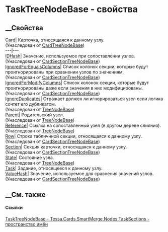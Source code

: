 # TaskTreeNodeBase - свойства
##  __Свойства
[Card](P_Tessa_Cards_SmartMerge_Nodes_CardTreeNodeBase_Card.htm)|  Карточка,
относящаяся к данному узлу.  
(Унаследован от
[CardTreeNodeBase](T_Tessa_Cards_SmartMerge_Nodes_CardTreeNodeBase.htm))  
---|---  
[IDHash](P_Tessa_Cards_SmartMerge_Nodes_CardSectionTreeNodeBase_IDHash.htm)|
Значение, используемое при сопоставлении узлов.  
(Унаследован от
[CardSectionTreeNodeBase](T_Tessa_Cards_SmartMerge_Nodes_CardSectionTreeNodeBase.htm))  
[IgnoredForEqualsColumns](P_Tessa_Cards_SmartMerge_Nodes_CardSectionTreeNodeBase_IgnoredForEqualsColumns.htm)|
Список колонок секции, которые будут проигнорированы при сравнении узлов по
значениям.  
(Унаследован от
[CardSectionTreeNodeBase](T_Tessa_Cards_SmartMerge_Nodes_CardSectionTreeNodeBase.htm))  
[IgnoredForModifyColumns](P_Tessa_Cards_SmartMerge_Nodes_CardSectionTreeNodeBase_IgnoredForModifyColumns.htm)|
Список колонок секции, которые будут проигнорированы даже если значения в них
модифицированы.  
(Унаследован от
[CardSectionTreeNodeBase](T_Tessa_Cards_SmartMerge_Nodes_CardSectionTreeNodeBase.htm))  
[IgnoreDuplicates](P_Tessa_SmartMerge_TreeNodeBase_1_IgnoreDuplicates.htm)|
Отражает должен ли игнорироваться узел если логика сочтет его дубликатом.  
(Унаследован от [TreeNodeBase<T>](T_Tessa_SmartMerge_TreeNodeBase_1.htm))  
[Parent](P_Tessa_SmartMerge_TreeNodeBase_1_Parent.htm)|  Родительский узел.  
(Унаследован от [TreeNodeBase<T>](T_Tessa_SmartMerge_TreeNodeBase_1.htm))  
[Reference](P_Tessa_SmartMerge_TreeNodeBase_1_Reference.htm)|  Ссылка на
сопоставленный узел (в другом дереве слияния).  
(Унаследован от [TreeNodeBase<T>](T_Tessa_SmartMerge_TreeNodeBase_1.htm))  
[Row](P_Tessa_Cards_SmartMerge_Nodes_CardSectionTreeNodeBase_Row.htm)|  Строка
табличнной секции, относящаяся к данному узлу.  
(Унаследован от
[CardSectionTreeNodeBase](T_Tessa_Cards_SmartMerge_Nodes_CardSectionTreeNodeBase.htm))  
[Section](P_Tessa_Cards_SmartMerge_Nodes_CardSectionTreeNodeBase_Section.htm)|
Секция карточки, относящаяся к данному узлу.  
(Унаследован от
[CardSectionTreeNodeBase](T_Tessa_Cards_SmartMerge_Nodes_CardSectionTreeNodeBase.htm))  
[State](P_Tessa_SmartMerge_TreeNodeBase_1_State.htm)|  Состояние узла.  
(Унаследован от [TreeNodeBase<T>](T_Tessa_SmartMerge_TreeNodeBase_1.htm))  
[Task](P_Tessa_Cards_SmartMerge_Nodes_TaskSections_TaskTreeNodeBase_Task.htm)|
Задание, относящееся к данному узлу.  
[ValueHash](P_Tessa_Cards_SmartMerge_Nodes_CardSectionTreeNodeBase_ValueHash.htm)|
Значение, используемое для сравнения значений узлов.  
(Унаследован от
[CardSectionTreeNodeBase](T_Tessa_Cards_SmartMerge_Nodes_CardSectionTreeNodeBase.htm))  
##  __См. также
#### Ссылки
[TaskTreeNodeBase -
](T_Tessa_Cards_SmartMerge_Nodes_TaskSections_TaskTreeNodeBase.htm)
[Tessa.Cards.SmartMerge.Nodes.TaskSections - пространство
имён](N_Tessa_Cards_SmartMerge_Nodes_TaskSections.htm)
